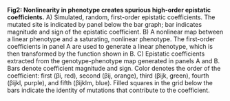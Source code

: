 **Fig2: Nonlinearity in phenotype creates spurious high-order epistatic coefficients.** A) Simulated, random, first-order epistatic coefficients. The mutated site is indicated by panel below the bar graph; bar indicates magnitude and sign of the epistatic coefficient. B) A nonlinear map between a linear phenotype and a saturating, nonlinear phenotype. The first-order coefficients in panel A are used to generate a linear phenotype, which is then transformed by the function shown in B. C) Epistatic coefficients extracted from the genotype-phenotype map generated in panels A and B. Bars denote coefficient magnitude and sign. Color denotes the order of the coefficient: first (βi, red), second (βij, orange), third (βijk, green), fourth (βijkl, purple), and fifth (βijklm, blue). Filled squares in the grid below the bars indicate the identity of mutations that contribute to the coefficient.